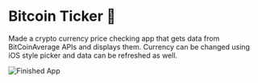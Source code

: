 
# Bitcoin Ticker 🤑

Made a crypto currency price checking app that gets data from BitCoinAverage APIs and displays them.
Currency can be changed using iOS style picker and data can be refreshed as well.

![Finished App](https://github.com/londonappbrewery/Images/blob/master/bitcoin-flutter-demo.gif)

